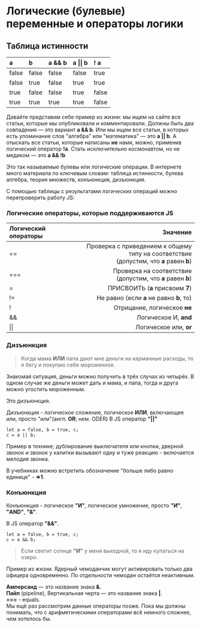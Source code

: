 # Логические (булевые) переменные и операторы логики

## Таблица истинности

|a |b |a && b |a &#124;&#124; b |! a |
|:----|:----|:----|:----|:----|
|false |false |false | false  |true |
|false |true |false | true  |true |
|true |false |false | true |false |
|true |true |true | true |false |

Давайте представим себе пример из жизни: мы ищем на сайте все статьи, которые мы опубликовали и комментировали. Должны быть два совпадения — это вариант **a && b**. Или мы ищем все статьи, в которых есть упоминание слов "алгебра" или "математика" — это **a &#124;&#124; b**. А отыскать все статьи, которые написаны **не** нами, можно, применив логический оператор **!a**. Стать исключительно космонавтом, но не медиком — это **a && !b**

Это так называемые булевы или логические операции. В интернете много материала по ключевым словам: таблица истинности, булева алгебра, теория множеств, конъюнкция, дизъюнкция.

С помощью таблицы с результатами логических операций можно перепроверить работу JS:

### Логические операторы, которые поддерживаются JS

|Логический операторы | Значение|
|:----|----:|
|==| Проверка с приведением к общему типу на соответствие <br> (допустим, что **a** равен **b**)|
|===| Проверка на соответствие <br> (допустим, что **a** равен **b**)|
|=| ПРИСВОИТЬ (**a** присвоим **7**)|
|!=| Не равно (если **a** не равно **b**, то)|
|!| Отрицание, логическое **не**|
|&&| Логическое И, **and**|
|&#124;&#124;| Логическое или, **or**|

### Дизъюнкция

> Когда мама **ИЛИ** папа дают мне деньги на карманные расходы, то я бегу и покупаю себе мороженное.

Знакомая ситуация, деньги можно получить в трёх случах из четырёх. В одном случае же деньги может дать и мама, и папа, тогда и друга можно угостить мороженным.

Это дизъюнкция.

Дизъюнкция - логическое сложение, логическое **ИЛИ**, включающее или, просто "или"(англ. **OR**; нем. ODER)
В JS оператор **"&#124;&#124;"**

```code
let a = false, b = true, c;
c = a || b;
```

Пример в технике; дублирование выключателя или кнопки, дверной звонок и звонок у калитки вызывают одну и туже реакцию - включается мелодия звонка.

В учебниках можно встретить обозначение "больше либо равно единице" - **=>1**.

### Конъюнкция

Конъюнкция - логическое **"И"**, логическое умножение, просто **"И"**, **"AND"**, **"&"**.

В JS оператор **"&&"**.

```code
let a = false, b = true, c;
c = a && b;
```

> Если светит солнце **"И"** у меня выходной, то я иду купаться на озеро.

Пример из жизни. Ядерный чемоданчик могут активировать только два офицера одновременно. По отдельности чемодан остаётся неактивным.


**Амперсанд** — это название знака **&**.  
**Пайп** (pipeline), Вертикальная черта — это название знака **&#124;**.  
**===** - equals.  
Мы ещё раз рассмотрим данные операторы позже. Пока мы должны понимать, что с арифметическими операторами всё немного сложнее, чем хотелось бы.

